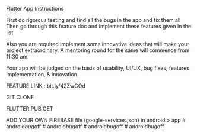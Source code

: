 Flutter App Instructions

First do rigorous testing and find all the bugs in the app and fix them all
Then go through this feature doc and implement these features given in the list

Also you are required implement some innovative ideas that will make your project extraordinary. A mentoring round for the same will commence from 11:30 am.

Your app will be judged on the basis of usability, UI/UX, bug fixes, features implementation, & innovation.

FEATURE LINK : bit.ly/42ZwGOd

GIT CLONE

FLUTTER PUB GET

ADD YOUR OWN FIREBASE file (google-services.json) in android > app
#   a n d r o i d _ b u g _ o f f  
 #   a n d r o i d _ b u g _ o f f  
 #   a n d r o i d _ b u g _ o f f  
 #   a n d r o i d _ b u g _ o f f  
 